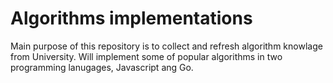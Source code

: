 # Algorithms implementations

Main purpose of this repository is to collect and refresh algorithm knowlage from University.
Will implement some of popular algorithms in two programming lanugages, Javascript ang Go.
